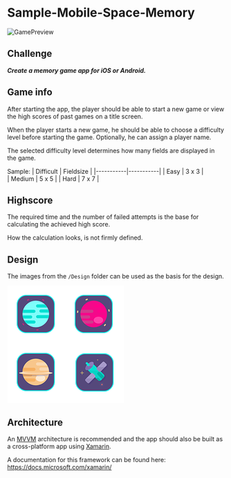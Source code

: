 # Sample-Mobile-Space-Memory

![GamePreview](Design/Preview.png)

## Challenge

***Create a memory game app for iOS or Android.***

## Game info

After starting the app, the player should be able to start a new game or view the high scores of past games on a title screen.

When the player starts a new game, he should be able to choose a difficulty level before starting the game. Optionally, he can assign a player name.

The selected difficulty level determines how many fields are displayed in the game.

Sample:
| Difficult | Fieldsize |
|-----------|-----------|
| Easy      | 3 x 3     |               
| Medium    | 5 x 5     |
| Hard      | 7 x 7     |

## Highscore

The required time and the number of failed attempts is the base for calculating the achieved high score.

How the calculation looks, is not firmly defined.

## Design

The images from the `/Design` folder can be used as the basis for the design.

![Tile-Preview](Design/Tiles.png)

## Architecture

An [MVVM](https://en.wikipedia.org/wiki/Model–view–viewmodel) architecture is recommended and the app should also be built as a cross-platform app using [Xamarin](https://visualstudio.microsoft.com/xamarin/).

A documentation for this framework can be found here: https://docs.microsoft.com/xamarin/
